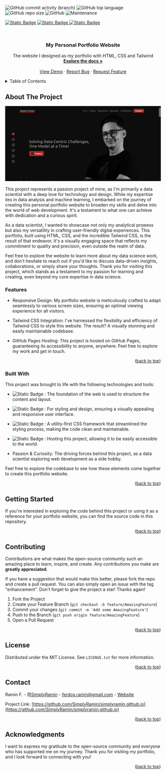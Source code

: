 <!-- PROJECT SHIELDS -->
![GitHub commit activity (branch)](https://img.shields.io/github/commit-activity/t/SimplyRamin/simplyramin.github.io)
![GitHub top language](https://img.shields.io/github/languages/top/SimplyRamin/simplyramin.github.io?logo=html5)
![GitHub repo size](https://img.shields.io/github/repo-size/SimplyRamin/simplyramin.github.io)
![GitHub](https://img.shields.io/github/license/SimplyRamin/simplyramin.github.io)
![Maintenance](https://img.shields.io/maintenance/yes/2023)

[![Static Badge](https://img.shields.io/badge/Ramin%20F.-%230A66C2?style=for-the-badge&logo=linkedin)](https://www.linkedin.com/in/raminferdos/)
[![Static Badge](https://img.shields.io/badge/ferdos.ramin%40gmail.com-%23fefefe?style=for-the-badge&logo=gmail)
](mailto:ferdos.ramin@gmail.com)
[![Static Badge](https://img.shields.io/badge/Visit%20My%20Personal%20Portfolio-%23092540?style=for-the-badge)](https://simplyramin.github.io/)

<!-- PROJECT LOGO -->
<br />
<div align="center" id=readme-top>
  <h3 align="center">My Personal Portfolio Website</h3>

  <p align="center">
    The website I designed as my portfolio with HTML, CSS and Tailwind
    <br />
    <a href="https://github.com/SimplyRamin/simplyramin.github.io"><strong>Explore the docs »</strong></a>
    <br />
    <br />
    <a href="https://github.com/SimplyRamin/simplyramin.github.io">View Demo</a>
    ·
    <a href="https://github.com/SimplyRamin/simplyramin.github.io/issues">Report Bug</a>
    ·
    <a href="https://github.com/SimplyRamin/simplyramin.github.io/issues">Request Feature</a>
  </p>
</div>



<!-- TABLE OF CONTENTS -->
<details>
  <summary>Table of Contents</summary>
  <ol>
    <li>
      <a href="#about-the-project">About The Project</a>
      <ul>
        <li><a href="#features">Features</a></li>
        <li><a href="#built-with">Built With</a></li>
      </ul>
    </li>
    <li>
      <a href="#getting-started">Getting Started</a>
    </li>
    <li><a href="#contributing">Contributing</a></li>
    <li><a href="#license">License</a></li>
    <li><a href="#contact">Contact</a></li>
    <li><a href="#acknowledgments">Acknowledgments</a></li>
  </ol>
</details>



<!-- ABOUT THE PROJECT -->
## About The Project

![Product-Screenshot](Images/Readme%20Images/1.png)

This project represents a passion project of mine, as I'm primarily a data scientist with a deep love for technology and design. While my expertise lies in data analysis and machine learning, I embarked on the journey of creating this personal portfolio website to broaden my skills and delve into the world of web development. It's a testament to what one can achieve with dedication and a curious spirit.

As a data scientist, I wanted to showcase not only my analytical prowess but also my versatility in crafting user-friendly digital experiences. This portfolio, built using HTML, CSS, and the incredible Tailwind CSS, is the result of that endeavor. It's a visually engaging space that reflects my commitment to quality and precision, even outside the realm of data.

Feel free to explore the website to learn more about my data science work, and don't hesitate to reach out if you'd like to discuss data-driven insights, collaborations, or simply share your thoughts. Thank you for visiting this project, which stands as a testament to my passion for learning and creating, even beyond my core expertise in data science.

### Features

- Responsive Design: My portfolio website is meticulously crafted to adapt seamlessly to various screen sizes, ensuring an optimal viewing experience for all visitors.

- Tailwind CSS Integration: I've harnessed the flexibility and efficiency of Tailwind CSS to style this website. The result? A visually stunning and easily maintainable codebase.

- GitHub Pages Hosting: This project is hosted on GitHub Pages, guaranteeing its accessibility to anyone, anywhere. Feel free to explore my work and get in touch.

<p align="right">(<a href="#readme-top">back to top</a>)</p>



### Built With

This project was brought to life with the following technologies and tools:

- ![Static Badge](https://img.shields.io/badge/HTML-%23fafafa?style=flat&logo=html5&logoColor=%231572B6)
: The foundation of the web is used to structure the content and layout.

- ![Static Badge](https://img.shields.io/badge/css3-%23fafafa?style=flat&logo=CSS3&logoColor=%231572B6)
: For styling and design, ensuring a visually appealing and responsive user interface.

- ![Static Badge](https://img.shields.io/badge/Tailwind%20CSS-%23fafafa?style=flat&logo=tailwind%20css&logoColor=%231572B6)
: A utility-first CSS framework that streamlined the styling process, making the code clean and maintainable.

- ![Static Badge](https://img.shields.io/badge/Github%20Pages-%23fafafa?style=flat&logo=github%20pages&logoColor=%231572B6)
: Hosting this project, allowing it to be easily accessible to the world.

- Passion & Curiosity: The driving forces behind this project, as a data scientist exploring web development as a side hobby.

Feel free to explore the codebase to see how these elements come together to create this portfolio website.

<p align="right">(<a href="#readme-top">back to top</a>)</p>



<!-- GETTING STARTED -->
## Getting Started

If you're interested in exploring the code behind this project or using it as a reference for your portfolio website, you can find the source code in this repository.

<p align="right">(<a href="#readme-top">back to top</a>)</p>


<!-- CONTRIBUTING -->
## Contributing

Contributions are what makes the open-source community such an amazing place to learn, inspire, and create. Any contributions you make are **greatly appreciated**.

If you have a suggestion that would make this better, please fork the repo and create a pull request. You can also simply open an issue with the tag "enhancement".
Don't forget to give the project a star! Thanks again!

1. Fork the Project
2. Create your Feature Branch (`git checkout -b feature/AmazingFeature`)
3. Commit your changes (`git commit -m 'Add some AmazingFeature'`)
4. Push to the Branch (`git push origin feature/AmazingFeature`)
5. Open a Pull Request

<p align="right">(<a href="#readme-top">back to top</a>)</p>



<!-- LICENSE -->
## License

Distributed under the MIT License. See `LICENSE.txt` for more information.

<p align="right">(<a href="#readme-top">back to top</a>)</p>



<!-- CONTACT -->
## Contact

Ramin F. - [@SimplyRamin](https://www.linkedin.com/in/raminferdos/) - ferdos.ramin@gmail.com - [Website](https://simplyramin.github.io)

Project Link: [https://github.com/SimplyRamin/simplyramin.github.io](https://github.com/SimplyRamin/simplyramin.github.io)

<p align="right">(<a href="#readme-top">back to top</a>)</p>



<!-- ACKNOWLEDGMENTS -->
## Acknowledgments

I want to express my gratitude to the open-source community and everyone who has supported me on my journey. Thank you for visiting my portfolio, and I look forward to connecting with you!

<p align="right">(<a href="#readme-top">back to top</a>)</p>




